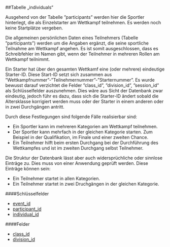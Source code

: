 ##Tabelle „individuals“

Ausgehend von der Tabelle ”participants” werden hier die Sportler hinterlegt, die als Einzelstarter am Wettkampf teilnehmen. Es werden noch keine Startplätze vergeben.

Die allgemeinen persönlichen Daten eines Teilnehmers (Tabelle ”participants”) werden um die Angaben ergänzt, die seine sportliche Teilnahme am Wettkampf angehen. Es ist somit ausgeschlossen, dass es Schreibfehler im Namen gibt, wenn der Teilnehmer in mehreren Rollen am Wettkampf teilnimmt.

Ein Starter hat über den gesamten Wettkamf eine (oder mehrere) eindeutige Starter-ID. Diese Start-ID setzt sich zusammen aus ”Wettkampfnummer”-”Teilnehmernummer”-”Starternummer”. Es wurde bewusst darauf verzichtet die Felder ”class_id”, ”division_id”, ”session_id” als Schlüsselfelder auszunehmen. Dies wäre aus Sicht der Datenbank zwar eindeutig, jedoch führ es dazu, dass sich die Starter-ID ändert sobald die Altersklasse korrigiert werden muss oder der Starter in einem anderen oder in zwei Durchgängen antritt.

Durch diese Festlegungen sind folgende Fälle realisierbar sind: 

* Ein Sportler kann im mehreren Kategorien am Wettkampf teilnehmen.
* Der Sportler kann mehrfach in der gleichen Kategorie starten. Zum Beispiel in der Qualifikation, im Finale und einer zweiten Chance.
* Ein Teilnehmer hilft beim ersten Durchgang bei der Durchführung des Wettkampfes und ist im zweiten Durchgang selbst Teilnehmer.

Die Struktur der Datenbank lässt aber auch widersprüchliche oder sinnlose Einträge zu. Dies muss von einer Anwendung geprüft werden. Diese Einträge können sein:

* Ein Teilnehmer startet in allen Kategorien.
* Ein Teilnehmer startet in zwei Druchgängen in der gleichen Kategorie.

####Schlüsselfelder

* [event_id]
* [participant_id]
* [individual_id]

####Felder

* [class_id]
* [division_id]


[event_id]:kapitel_07_e.md#event_id
[participant_id]:kapitel_07_p.md#participant_id
[individual_id]:kapitel_07_i.md#individual_id
[class_id]:kapitel_07_c.md#class_id
[division_id]:kapitel_07_d.md#division_id
